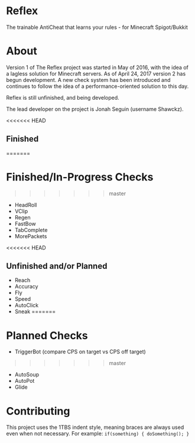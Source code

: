 # Reflex
The trainable AntiCheat that learns your rules - for Minecraft Spigot/Bukkit

# About
Version 1 of The Reflex project was started in May of 2016, with the idea of a lagless solution for Minecraft servers.
As of April 24, 2017 version 2 has begun development.  A new check system has been introduced and continues to follow the idea of a performance-oriented solution to this day.

Reflex is still unfinished, and being developed.

The lead developer on the project is Jonah Seguin (username Shawckz).


<<<<<<< HEAD
## Finished
=======
# Finished/In-Progress Checks
>>>>>>> master

- HeadRoll
- VClip
- Regen
- FastBow
- TabComplete
- MorePackets

<<<<<<< HEAD
## Unfinished and/or Planned

- Reach
- Accuracy
- Fly
- Speed
- AutoClick
- Sneak
=======
# Planned Checks

- TriggerBot (compare CPS on target vs CPS off target)
>>>>>>> master
- AutoSoup
- AutoPot
- Glide


# Contributing

This project uses the 1TBS indent style, meaning braces are always used even when not necessary.
For example:
`
if(something) {
doSomething();
}
`

